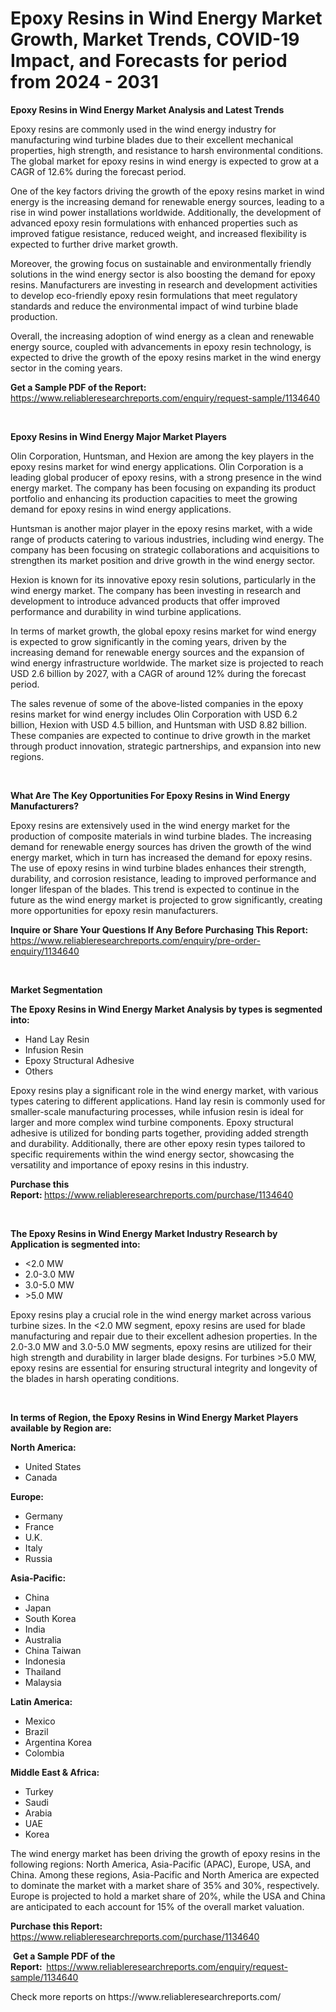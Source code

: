 <p><h1>Epoxy Resins in Wind Energy Market Growth, Market Trends, COVID-19 Impact, and Forecasts for period from 2024 - 2031</h1></p><p><strong>Epoxy Resins in Wind Energy Market Analysis and Latest Trends</strong></p>
<p><p>Epoxy resins are commonly used in the wind energy industry for manufacturing wind turbine blades due to their excellent mechanical properties, high strength, and resistance to harsh environmental conditions. The global market for epoxy resins in wind energy is expected to grow at a CAGR of 12.6% during the forecast period.</p><p>One of the key factors driving the growth of the epoxy resins market in wind energy is the increasing demand for renewable energy sources, leading to a rise in wind power installations worldwide. Additionally, the development of advanced epoxy resin formulations with enhanced properties such as improved fatigue resistance, reduced weight, and increased flexibility is expected to further drive market growth.</p><p>Moreover, the growing focus on sustainable and environmentally friendly solutions in the wind energy sector is also boosting the demand for epoxy resins. Manufacturers are investing in research and development activities to develop eco-friendly epoxy resin formulations that meet regulatory standards and reduce the environmental impact of wind turbine blade production.</p><p>Overall, the increasing adoption of wind energy as a clean and renewable energy source, coupled with advancements in epoxy resin technology, is expected to drive the growth of the epoxy resins market in the wind energy sector in the coming years.</p></p>
<p><strong>Get a Sample PDF of the Report:&nbsp;</strong> <a href="https://www.reliableresearchreports.com/enquiry/request-sample/1134640">https://www.reliableresearchreports.com/enquiry/request-sample/1134640</a></p>
<p>&nbsp;</p>
<p><strong>Epoxy Resins in Wind Energy Major Market Players</strong></p>
<p><p>Olin Corporation, Huntsman, and Hexion are among the key players in the epoxy resins market for wind energy applications. Olin Corporation is a leading global producer of epoxy resins, with a strong presence in the wind energy market. The company has been focusing on expanding its product portfolio and enhancing its production capacities to meet the growing demand for epoxy resins in wind energy applications.</p><p>Huntsman is another major player in the epoxy resins market, with a wide range of products catering to various industries, including wind energy. The company has been focusing on strategic collaborations and acquisitions to strengthen its market position and drive growth in the wind energy sector.</p><p>Hexion is known for its innovative epoxy resin solutions, particularly in the wind energy market. The company has been investing in research and development to introduce advanced products that offer improved performance and durability in wind turbine applications.</p><p>In terms of market growth, the global epoxy resins market for wind energy is expected to grow significantly in the coming years, driven by the increasing demand for renewable energy sources and the expansion of wind energy infrastructure worldwide. The market size is projected to reach USD 2.6 billion by 2027, with a CAGR of around 12% during the forecast period.</p><p>The sales revenue of some of the above-listed companies in the epoxy resins market for wind energy includes Olin Corporation with USD 6.2 billion, Hexion with USD 4.5 billion, and Huntsman with USD 8.82 billion. These companies are expected to continue to drive growth in the market through product innovation, strategic partnerships, and expansion into new regions.</p></p>
<p>&nbsp;</p>
<p><strong>What Are The Key Opportunities For Epoxy Resins in Wind Energy Manufacturers?</strong></p>
<p><p>Epoxy resins are extensively used in the wind energy market for the production of composite materials in wind turbine blades. The increasing demand for renewable energy sources has driven the growth of the wind energy market, which in turn has increased the demand for epoxy resins. The use of epoxy resins in wind turbine blades enhances their strength, durability, and corrosion resistance, leading to improved performance and longer lifespan of the blades. This trend is expected to continue in the future as the wind energy market is projected to grow significantly, creating more opportunities for epoxy resin manufacturers.</p></p>
<p><strong>Inquire or Share Your Questions If Any Before Purchasing This Report:</strong> <a href="https://www.reliableresearchreports.com/enquiry/pre-order-enquiry/1134640">https://www.reliableresearchreports.com/enquiry/pre-order-enquiry/1134640</a></p>
<p>&nbsp;</p>
<p><strong>Market Segmentation</strong></p>
<p><strong>The Epoxy Resins in Wind Energy Market Analysis by types is segmented into:</strong></p>
<p><ul><li>Hand Lay Resin</li><li>Infusion Resin</li><li>Epoxy Structural Adhesive</li><li>Others</li></ul></p>
<p><p>Epoxy resins play a significant role in the wind energy market, with various types catering to different applications. Hand lay resin is commonly used for smaller-scale manufacturing processes, while infusion resin is ideal for larger and more complex wind turbine components. Epoxy structural adhesive is utilized for bonding parts together, providing added strength and durability. Additionally, there are other epoxy resin types tailored to specific requirements within the wind energy sector, showcasing the versatility and importance of epoxy resins in this industry.</p></p>
<p><strong>Purchase this Report:&nbsp;</strong><a href="https://www.reliableresearchreports.com/purchase/1134640">https://www.reliableresearchreports.com/purchase/1134640</a></p>
<p>&nbsp;</p>
<p><strong>The Epoxy Resins in Wind Energy Market Industry Research by Application is segmented into:</strong></p>
<p><ul><li><2.0 MW</li><li>2.0-3.0 MW</li><li>3.0-5.0 MW</li><li>>5.0 MW</li></ul></p>
<p><p>Epoxy resins play a crucial role in the wind energy market across various turbine sizes. In the <2.0 MW segment, epoxy resins are used for blade manufacturing and repair due to their excellent adhesion properties. In the 2.0-3.0 MW and 3.0-5.0 MW segments, epoxy resins are utilized for their high strength and durability in larger blade designs. For turbines >5.0 MW, epoxy resins are essential for ensuring structural integrity and longevity of the blades in harsh operating conditions.</p></p>
<p>&nbsp;</p>
<p><strong>In terms of Region, the Epoxy Resins in Wind Energy Market Players available by Region are:</strong></p>
<p>
    <p> <strong> North America: </strong>
        <ul>
            <li>United States</li>
            <li>Canada</li>
        </ul>
        </p> 
    <p> <strong> Europe: </strong>
        <ul>
            <li>Germany</li>
            <li>France</li>
            <li>U.K.</li>
            <li>Italy</li>
            <li>Russia</li>
        </ul>
        </p> 
    <p> <strong> Asia-Pacific: </strong>
        <ul>
            <li>China</li>
            <li>Japan</li>
            <li>South Korea</li>
            <li>India</li>
            <li>Australia</li>
            <li>China Taiwan</li>
            <li>Indonesia</li>
            <li>Thailand</li>
            <li>Malaysia</li>
        </ul>
        </p> 
    <p> <strong> Latin America: </strong>
        <ul>
            <li>Mexico</li>
            <li>Brazil</li>
            <li>Argentina Korea</li>
            <li>Colombia</li>
        </ul>
        </p> 
    <p> <strong> Middle East & Africa: </strong>
        <ul>
            <li>Turkey</li>
            <li>Saudi</li>
            <li>Arabia</li>
            <li>UAE</li>
            <li>Korea</li>
        </ul>
    </p>
    </p>
<p><p>The wind energy market has been driving the growth of epoxy resins in the following regions: North America, Asia-Pacific (APAC), Europe, USA, and China. Among these regions, Asia-Pacific and North America are expected to dominate the market with a market share of 35% and 30%, respectively. Europe is projected to hold a market share of 20%, while the USA and China are anticipated to each account for 15% of the overall market valuation.</p></p>
<p><strong>Purchase this Report: </strong><a href="https://www.reliableresearchreports.com/purchase/1134640">https://www.reliableresearchreports.com/purchase/1134640</a></p>
<p>&nbsp;<strong>Get a Sample PDF of the Report:&nbsp;&nbsp;</strong><a href="https://www.reliableresearchreports.com/enquiry/request-sample/1134640">https://www.reliableresearchreports.com/enquiry/request-sample/1134640</a></p>
<p><strong></strong></p>
<p>Check more reports on https://www.reliableresearchreports.com/</p>